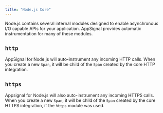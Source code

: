 ```yaml
---
title: "Node.js Core"
---
```


Node.js contains several internal modules designed to enable asynchronous I/O capable APIs for your application. AppSignal provides automatic instrumentation for many of these modules.

## `http`

AppSignal for Node.js will auto-instrument any incoming HTTP calls. When you create a new `Span`, it will be child of the `Span` created by the core HTTP integration.

## `https`

Appsignal for Node.js will also auto-instrument any incoming HTTPS calls. When you create a new `Span`, it will be child of the `Span` created by the core HTTPS integration, if the `https` module was used.
